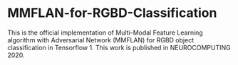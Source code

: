 # MMFLAN-for-RGBD-Classification

This is the official implementation of Multi-Modal Feature Learning algorithm with Adversarial Network (MMFLAN) for RGBD object classification in Tensorflow 1. This work is published in NEUROCOMPUTING 2020.
